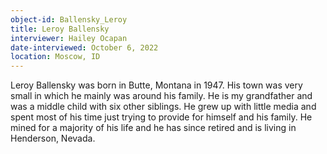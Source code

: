 ```yaml
---
object-id: Ballensky_Leroy
title: Leroy Ballensky
interviewer: Hailey Ocapan
date-interviewed: October 6, 2022
location: Moscow, ID
---
```


Leroy Ballensky was born in Butte, Montana in 1947. His town was very small in which he mainly was around his family. He is my grandfather and was a middle child with six other siblings. He grew up with little media and spent most of his time just trying to provide for himself and his family.
He mined for a majority of his life and he has since retired and is living in Henderson, Nevada. 
